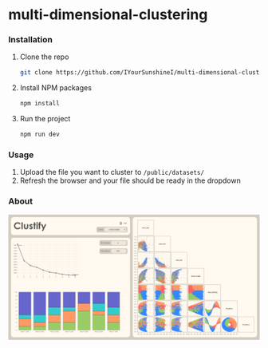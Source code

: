 # multi-dimensional-clustering

### Installation

1. Clone the repo
   ```sh
   git clone https://github.com/IYourSunshineI/multi-dimensional-clustering.git
   ```
2. Install NPM packages
   ```sh
   npm install
   ```
3. Run the project
   ```sh
   npm run dev
   ```

### Usage

1. Upload the file you want to cluster to ```/public/datasets/```
2. Refresh the browser and your file should be ready in the dropdown


### About
![image](https://github.com/IYourSunshineI/multi-dimensional-clustering/blob/main/Screenshot.png)
